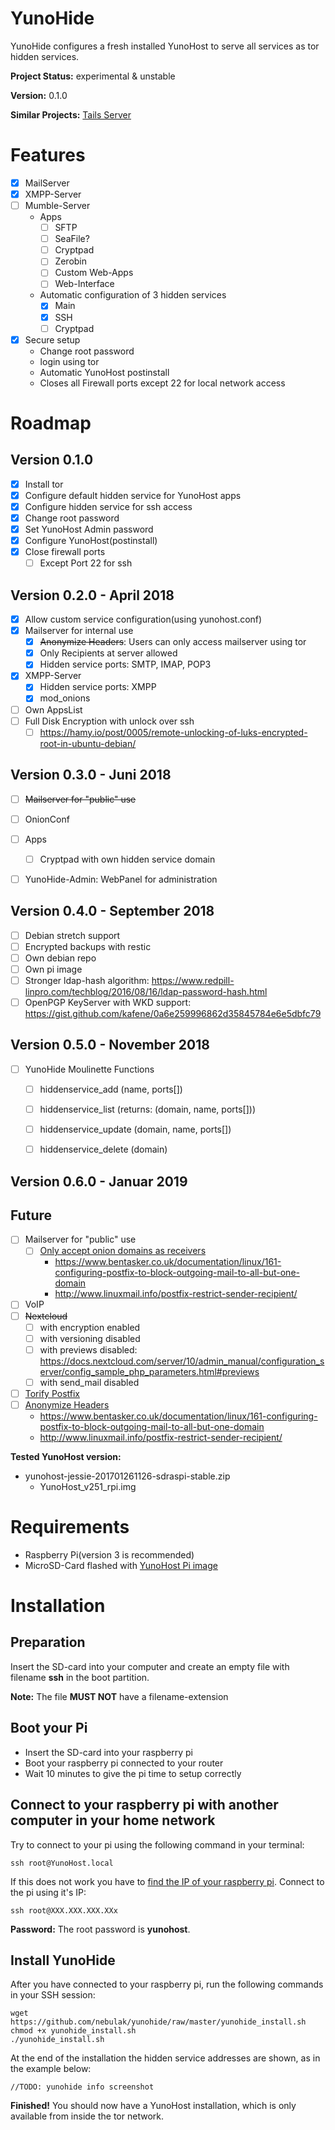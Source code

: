 # YunoHide

YunoHide configures a fresh installed YunoHost to serve all services as tor hidden services.

**Project Status:** experimental & unstable

**Version:** 0.1.0

**Similar Projects:** [Tails Server](https://labs.riseup.net/code/issues/5688)

# Features
- [x] MailServer
- [x] XMPP-Server
- [ ] Mumble-Server
  * Apps
    * [ ] SFTP
    * [ ] SeaFile?
    * [ ] Cryptpad
    * [ ] Zerobin
    * [ ] Custom Web-Apps
    * [ ] Web-Interface
  * Automatic configuration of 3 hidden services
    * [x] Main
    * [x] SSH
    * [ ] Cryptpad
- [x] Secure setup
    * Change root password
    * login using tor
    * Automatic YunoHost postinstall
    * Closes all Firewall ports except 22 for local network access

# Roadmap
## Version 0.1.0
- [x] Install tor
- [x] Configure default hidden service for YunoHost apps
- [x] Configure hidden service for ssh access
- [x] Change root password
- [x] Set YunoHost Admin password
- [x] Configure YunoHost(postinstall)
- [x] Close firewall ports
  - [ ] Except Port 22 for ssh

## Version 0.2.0 - April 2018
- [x] Allow custom service configuration(using yunohost.conf)
- [x] Mailserver for internal use
  - [x] ~~Anonymize Headers~~: Users can only access mailserver using tor
  - [x] Only Recipients at server allowed
  - [x] Hidden service ports: SMTP, IMAP, POP3
- [x] XMPP-Server
  - [x] Hidden service ports: XMPP
  - [x] mod_onions
- [ ] Own AppsList
- [ ] Full Disk Encryption with unlock over ssh
  - [ ] https://hamy.io/post/0005/remote-unlocking-of-luks-encrypted-root-in-ubuntu-debian/

## Version 0.3.0 - Juni 2018
- [ ] ~~Mailserver for "public" use~~
- [ ] OnionConf
- [ ] Apps
  - [ ] Cryptpad with own hidden service domain
- [ ] YunoHide-Admin: WebPanel for administration
  


## Version 0.4.0 - September 2018
- [ ] Debian stretch support
- [ ] Encrypted backups with restic
- [ ] Own debian repo
- [ ] Own pi image
- [ ] Stronger ldap-hash algorithm: https://www.redpill-linpro.com/techblog/2016/08/16/ldap-password-hash.html
- [ ] OpenPGP KeyServer with WKD support: https://gist.github.com/kafene/0a6e259996862d35845784e6e5dbfc79

## Version 0.5.0 - November 2018
- [ ] YunoHide Moulinette Functions
  - [ ] hiddenservice_add (name, ports[])
  - [ ] hiddenservice_list (returns: (domain, name, ports[]))
  - [ ] hiddenservice_update (domain, name, ports[])
  - [ ] hiddenservice_delete (domain)


## Version 0.6.0 - Januar 2019


## Future
- [ ] Mailserver for "public" use
  - [ ] [Only accept onion domains as receivers](https://www.linuxquestions.org/questions/linux-server-73/how-to-reject-addresses-by-tld-in-postfix-678757/)
    * https://www.bentasker.co.uk/documentation/linux/161-configuring-postfix-to-block-outgoing-mail-to-all-but-one-domain
    * http://www.linuxmail.info/postfix-restrict-sender-recipient/
- [ ] VoIP
- [ ] ~~Nextcloud~~ 
  - [ ] with encryption enabled
  - [ ] with versioning disabled
  - [ ] with previews disabled: https://docs.nextcloud.com/server/10/admin_manual/configuration_server/config_sample_php_parameters.html#previews
  - [ ] with send_mail disabled
- [ ] [Torify Postfix](https://www.void.gr/kargig/blog/2014/05/10/smtp-over-hidden-services-with-postfix/)
- [ ] [Anonymize Headers](https://www.void.gr/kargig/blog/2013/11/24/anonymize-headers-in-postfix/)
  * https://www.bentasker.co.uk/documentation/linux/161-configuring-postfix-to-block-outgoing-mail-to-all-but-one-domain
  * http://www.linuxmail.info/postfix-restrict-sender-recipient/


**Tested YunoHost version:**

  * yunohost-jessie-201701261126-sdraspi-stable.zip
    * YunoHost_v251_rpi.img

# Requirements

  * Raspberry Pi(version 3 is recommended)
  * MicroSD-Card flashed with [YunoHost Pi image](https://build.yunohost.org/yunohost-jessie-201701261126-sdraspi-stable.zip)

# Installation

## Preparation
Insert the SD-card into your computer and create an empty file with filename **ssh** in the boot partition.

**Note:** The file **MUST NOT** have a filename-extension

## Boot your Pi
  - Insert the SD-card into your raspberry pi
  - Boot your raspberry pi connected to your router
  - Wait 10 minutes to give the pi time to setup correctly

## Connect to your raspberry pi with another computer in your home network
Try to connect to your pi using the following command in your terminal:

    ssh root@YunoHost.local

If this does not work you have to [find the IP of your raspberry pi](https://yunohost.org/#/ssh).
Connect to the pi using it's IP:

    ssh root@XXX.XXX.XXX.XXx

**Password:** The root password is **yunohost**.

## Install YunoHide
After you have connected to your raspberry pi, run the following commands in your SSH session:

    wget https://github.com/nebulak/yunohide/raw/master/yunohide_install.sh
    chmod +x yunohide_install.sh
    ./yunohide_install.sh

At the end of the installation the hidden service addresses are shown, as in the example below:

    //TODO: yunohide info screenshot

**Finished!** You should now have a YunoHost installation, which is only available from inside the tor network.
